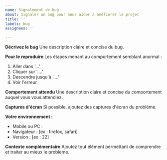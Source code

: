 ```yaml
---
name: Signalement de bug
about: Signaler un bug pour nous aider à améliorer le projet
title: ''
labels: bug
assignees: ''

---
```


**Décrivez le bug**
Une description claire et concise du bug.

**Pour le reproduire**
Les étapes menant au comportement semblant anormal :
1. Aller dans '...'
2. Cliquer sur '....'
3. Descendre jusqu'à '....'
4. Voir l'erreur

**Comportement attendu**
Une description claire et concise du comportement auquel vous vous attendiez.

**Captures d'écran**
Si possible, ajoutez des captures d'écran du problème.

**Votre environnement :**
 - Mobile ou PC : 
 - Navigateur : [ex : firefox, safari]
 - Version : [ex : 22]

**Contexte complémentaire**
Ajoutez tout élément permettant de comprendre et traiter au mieux le problème.
